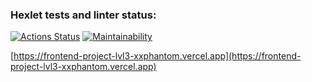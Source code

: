 ### Hexlet tests and linter status:
[![Actions Status](https://github.com/xxphantom/frontend-project-lvl3/workflows/hexlet-check/badge.svg)](https://github.com/xxphantom/frontend-project-lvl3/actions)
[![Maintainability](https://api.codeclimate.com/v1/badges/6eb2e7cb20dcaef800d0/maintainability)](https://codeclimate.com/github/xxphantom/frontend-project-lvl3/maintainability)

[https://frontend-project-lvl3-xxphantom.vercel.app](https://frontend-project-lvl3-xxphantom.vercel.app)
